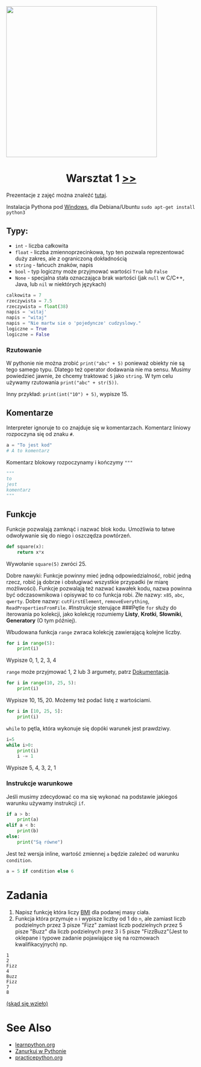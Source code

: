 <img src="http://testhuddle.com/wp-content/uploads/2014/05/python-programming.jpg" height="400px"/>

<h1 align="center">Warsztat 1 <a href="../lab2/lab2.md"> >> </a></h1>

Prezentacje z zajęć można znaleźć <a href="pdfs/intro.pdf">tutaj</a>.

Instalacja Pythona pod [Windows](https://www.python.org/downloads/ "Python downloads"), dla Debiana/Ubuntu `sudo apt-get install python3`

## Typy:
- `int` - liczba całkowita
- `float` - liczba zmiennoprzecinkowa, typ ten pozwala reprezentować duży zakres, ale z ograniczoną dokładnością
- `string` - łańcuch znaków, napis
- `bool` - typ logiczny może przyjmować wartości `True` lub `False`
- `None` - specjalna stała oznaczająca brak wartości (jak `null` w C/C++, Java, lub `nil` w niektórych językach)
```python
calkowita = 7
rzeczywista = 7.5
rzeczywista = float(38)
napis = 'witaj'
napis = "witaj"
napis = "Nie martw sie o 'pojedyncze' cudzyslowy."
logiczne = True
logiczne = False
```
### Rzutowanie
W pythonie nie można zrobić `print("abc" + 5)` ponieważ obiekty nie są tego samego typu. Dlatego też operator dodawania nie ma sensu. Musimy powiedzieć jawnie, że chcemy traktować `5` jako `string`. W tym celu używamy rzutowania `print("abc" + str(5))`.

Inny przykład: `print(int("10") + 5)`, wypisze 15.

## Komentarze
Interpreter ignoruje to co znajduje się w komentarzach.
Komentarz liniowy rozpoczyna się od znaku `#`.
```python
a = "To jest kod"
# A to komentarz
```
Komentarz blokowy rozpoczynamy i kończymy `"""`
```python
"""
to
jest
komentarz
"""
```
## Funkcje
Funkcje pozwalają zamknąć i nazwać blok kodu. Umożliwia to łatwe odwoływanie się do niego i oszczędza powtórzeń.
```python
def square(x):
    return x*x 
```
Wywołanie `square(5)` zwróci 25.

Dobre nawyki: Funkcje powinny mieć jedną odpowiedzialność, robić jedną rzecz, robić ją dobrze i obsługiwać wszystkie przypadki (w miarę możliwości). Funkcje pozwalają też nazwać kawałek kodu, nazwa powinna być odczasownikowa i opisywać to co funkcja robi. Złe nazwy: `x85`, `abc`, `qwerty`. Dobre nazwy: `cutFirstElement`, `removeEverything`, `ReadPropertiesFromFile`.
#Instrukcje sterujące
###Pętle
`for` służy do iterowania po kolekcji, jako kolekcję rozumiemy **Listy**, **Krotki**, **Słowniki**, **Generatory** (O tym później).

Wbudowana funkcja `range` zwraca kolekcję zawierającą kolejne liczby.

```python
for i in range(5):
    print(i)
```
Wypisze  0, 1, 2, 3, 4

`range` może przyjmować 1, 2 lub 3 argumety, patrz [Dokumentacja](https://docs.python.org/3/library/functions.html#func-range).

```python
for i in range(10, 25, 5):
    print(i)
```
Wypisze 10, 15, 20. Możemy też podać listę z wartościami.

```python
for i in [10, 25, 5]:
    print(i)
```

`while` to pętla, która wykonuje się dopóki warunek jest prawdziwy.

```python
i=5
while i>0:
    print(i)
    i -= 1
```
Wypisze 5, 4, 3, 2, 1
### Instrukcje warunkowe
Jeśli musimy zdecydować co ma się wykonać na podstawie jakiegoś warunku używamy instrukcji `if`.
```python
if a > b:
    print(a)
elif a < b:
    print(b)
else:
    print("Są równe")
```
Jest też wersja inline, wartość zmiennej `a` będzie zależeć od warunku `condition`.
```python
a = 5 if condition else 6
```

# Zadania

1. Napisz funkcję która liczy [BMI](https://pl.wikipedia.org/wiki/Wska%C5%BAnik_masy_cia%C5%82a) dla podanej masy ciała.
2. Funkcja która przymuje `n` i wypisze liczby od 1 do `n`, ale zamiast liczb podzielnych przez 3 pisze "Fizz" zamiast liczb podzielnych przez 5 pisze "Buzz" dla liczb podzielnych prez 3 i 5 pisze "FizzBuzz"(Jest to oklepane i  typowe zadanie pojawiające się na rozmowach kwalifikacyjnych) np.
```
1
2
Fizz
4
Buzz
Fizz
7
8
```

[(skąd się wzieło)](https://en.wikipedia.org/wiki/Fizz_buzz)

# See Also
- [learnpython.org](http://www.learnpython.org/pl/Welcome "learnpython.org")
- [Zanurkuj w Pythonie](https://pl.wikibooks.org/wiki/Zanurkuj_w_Pythonie "Zanurkuj w Pythonie")
- [practicepython.org](http://www.practicepython.org/)

